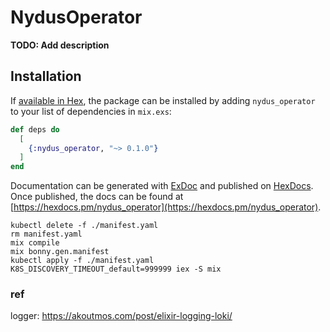 # NydusOperator

**TODO: Add description**

## Installation

If [available in Hex](https://hex.pm/docs/publish), the package can be installed
by adding `nydus_operator` to your list of dependencies in `mix.exs`:

```elixir
def deps do
  [
    {:nydus_operator, "~> 0.1.0"}
  ]
end
```

Documentation can be generated with [ExDoc](https://github.com/elixir-lang/ex_doc)
and published on [HexDocs](https://hexdocs.pm). Once published, the docs can
be found at [https://hexdocs.pm/nydus_operator](https://hexdocs.pm/nydus_operator).



```
kubectl delete -f ./manifest.yaml
rm manifest.yaml
mix compile
mix bonny.gen.manifest
kubectl apply -f ./manifest.yaml
K8S_DISCOVERY_TIMEOUT_default=999999 iex -S mix
```


### ref

logger: <https://akoutmos.com/post/elixir-logging-loki/>